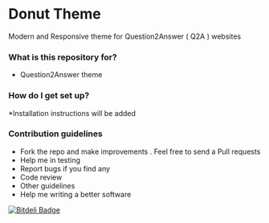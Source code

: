 # Donut Theme
Modern and Responsive theme for Question2Answer ( Q2A ) websites

### What is this repository for? ###

* Question2Answer theme 


### How do I get set up? ###

*Installation instructions will be added  

### Contribution guidelines ###

* Fork the repo and make improvements . Feel free to send a Pull requests
* Help me in testing 
* Report bugs if you find any 
* Code review
* Other guidelines
* Help me writing a better software 


[![Bitdeli Badge](https://d2weczhvl823v0.cloudfront.net/amiyasahu/donut/trend.png)](https://bitdeli.com/free "Bitdeli Badge")

